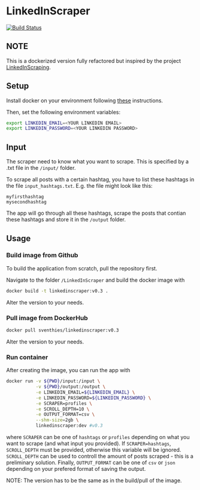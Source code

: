 # LinkedInScraper

[![Build Status](https://travis-ci.com/ThiesDS/LinkedInScraper.svg?branch=main)](https://travis-ci.com/ThiesDS/LinkedInScraper)

## NOTE
This is a dockerized version fully refactored but inspired by the project [LinkedInScraping](https://github.com/federicohaag/LinkedInScraping).

## Setup

Install docker on your environment following [these](https://docs.docker.com/get-docker/) instructions.

Then, set the following environment variables:

```bash
export LINKEDIN_EMAIL=<YOUR LINKEDIN EMAIL>
export LINKEDIN_PASSWORD=<YOUR LINKEDIN PASSWORD>
```

## Input

The scraper need to know what you want to scrape. This is specified by a .txt file in the `/input/` folder. 

To scrape all posts with a certain hashtag, you have to list these hashtags in the file `input_hashtags.txt`. E.g. the file might look like this:

```
myfirsthashtag
mysecondhashtag
```

The app will go through all these hashtags, scrape the posts that contian these hashtags and store it in the `/output` folder.

## Usage

### Build image from Github

To build the application from scratch, pull the repository first. 

Navigate to the folder `/LinkedInScraper` and build the docker image with

```bash
docker build -t linkedinscraper:v0.3 .
```

Alter the version to your needs.

### Pull image from DockerHub

```bash
docker pull sventhies/linkedinscraper:v0.3
```

Alter the version to your needs.

### Run container 

After creating the image, you can run the app with 

```bash
docker run -v ${PWD}/input:/input \
           -v ${PWD}/output:/output \
           -e LINKEDIN_EMAIL=${LINKEDIN_EMAIL} \
           -e LINKEDIN_PASSWORD=${LINKEDIN_PASSWORD} \
           -e SCRAPER=profiles \
           -e SCROLL_DEPTH=10 \
           -e OUTPUT_FORMAT=csv \
           --shm-size=2gb \
           linkedinscraper:dev #v0.3
```

where `SCRAPER` can be one of `hashtags` or `profiles` depending on what you want to scrape (and what input you provided). If `SCRAPER=hashtags`,  `SCROLL_DEPTH` must be provided, otherwise this variable will be ignored. `SCROLL_DEPTH` can be used to controll the amount of posts scraped - this is a preliminary solution. Finally, `OUTPUT_FORMAT` can be one of `csv` or `json` depending on your prefered format of saving the output.

NOTE: The version has to be the same as in the build/pull of the image.

